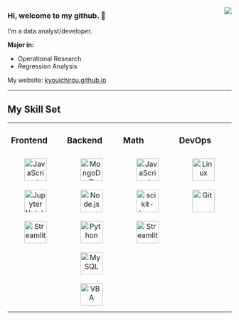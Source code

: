<!--
**Kyouichirou/Kyouichirou** is a ✨ _special_ ✨ repository because its `README.md` (this file) appears on your GitHub profile.

Here are some ideas to get you started:

- 🔭 I’m currently working on ...
- 🌱 I’m currently learning ...
- 👯 I’m looking to collaborate on ...
- 🤔 I’m looking for help with ...
- 💬 Ask me about ...
- 📫 How to reach me: ...
- 😄 Pronouns: ...
- ⚡ Fun fact: ...
-->

<a href="https://kyouichirou.github.io/" target="_blank"><img align="right" src="https://github-readme-stats.vercel.app/api?username=kyouichirou&show_icons=true&count_private=false&theme=vue-dark" /></a>

### Hi, welcome to my github. 👋

I'm a data analyst/developer.

**Major in:**

- Operational Research
- Regression Analysis

My website: [kyouichirou.github.io](https://kyouichirou.github.io/)

----

## My Skill Set

<table>
    <tbody>
        <tr>
            <td valign="top" width="25%">
                <h3 id="frontend">Frontend</h3>
                <div align="center">
                    <a href="https://www.javascript.com/" target="_blank" title="JavaScript"><img style="margin: 10px"
                            src="https://profilinator.rishav.dev/skills-assets/javascript-original.svg" alt="JavaScript"
                            height="50"></a>
                    <a href="https://jupyter.org/" target="_blank" title="Jupyter Notebook"><img style="margin: 10px"
                            src="https://imgconvert.csdnimg.cn/aHR0cHM6Ly9naXRlZS5jb20vbmJvZHlmdW4vdGVjaG5pY2FsX2Vzc2F5L3Jhdy9tYXN0ZXIvcmVzL2p1cHl0ZXIucG5n?x-oss-process=image/format,png"
                            alt="Jupyter Notebook" height="50"></a>
                    <a href="https://streamlit.io/" target="_blank" title="Streamlit"><img style="margin: 10px"
                            src="https://streamlit.io/favicon.svg" alt="Streamlit" height="50"></a>
                </div>
            </td>
            <td valign="top" width="25%">
                <h3 id="backend">Backend</h3>
                <div align="center">
                    <a href="https://www.mongodb.com/" target="_blank" title="MongoDB"><img style="margin: 10px"
                            src="https://profilinator.rishav.dev/skills-assets/mongodb-original-wordmark.svg"
                            alt="MongoDB" height="50"></a>
                    <a href="https://nodejs.org/" target="_blank" title='NodeJS"'><img style="margin: 10px"
                            src="https://nodejs.org/static/images/favicons/favicon.png" alt="Node.js" height="50"></a>
                    <a href="https://www.python.org/" target="_blank" title="Python"><img style="margin: 10px"
                            src="https://profilinator.rishav.dev/skills-assets/python-original.svg" alt="Python"
                            height="50"></a>
                    <a href="https://www.mysql.com/" target="_blank" title="MySQL"><img style="margin: 10px"
                            src="https://profilinator.rishav.dev/skills-assets/mysql-original-wordmark.svg" alt="MySQL"
                            height="50"></a>
                    <a href="https://learn.microsoft.com/en-us/office/vba/library-reference/concepts/getting-started-with-vba-in-office"
                        target="_blank" title="VBA"><img style="margin: 10px"
                            src="https://chejunkie.com/wp-content/uploads/2017/09/vba-category.svg" alt="VBA"
                            height="50"></a>
                </div>
            </td>
            <td valign="top" width="25%">
                <h3 id="Math">Math</h3>
                <div align="center">
                    <a href="https://developers.google.cn/optimization" target="_blank" title="Google OR-Tools"><img
                            style="margin: 10px"
                            src="https://developers.google.cn/static/optimization/images/orLogo.png" alt="JavaScript"
                            height="50"></a>
                    <a href="https://scikit-learn.org/stable/index.html" target="_blank" title="Scikit-Learn"><img
                            style="margin: 10px"
                            src="https://analyticsdrift.com/wp-content/uploads/2021/04/Scikit-learn-free-course-768x432.jpg"
                            alt="scikit-learn" height="50"></a>
                    <a href="https://scipy.org/" target="_blank" title="Scipy"><img style="margin: 10px"
                            src="https://scipy.org/images/favicon.ico" alt="Streamlit" height="50"></a>
                </div>
            </td>
            <td valign="top" width="25%">
                <h3 id="devops">DevOps</h3>
                <div align="center">
                    <a href="https://www.linux.org/" target="_blank" title="Linux"><img style="margin: 10px"
                            src="https://profilinator.rishav.dev/skills-assets/linux-original.svg" alt="Linux"
                            height="50"></a>
                    <a href="https://github.com/" target="_blank" title="Git"><img style="margin: 10px"
                            src="https://profilinator.rishav.dev/skills-assets/git-scm-icon.svg" alt="Git"
                            height="50"></a>
                </div>
            </td>
        </tr>
    </tbody>
</table>
